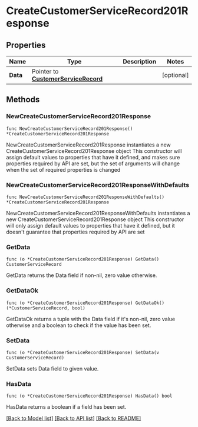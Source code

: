 # CreateCustomerServiceRecord201Response

## Properties

Name | Type | Description | Notes
------------ | ------------- | ------------- | -------------
**Data** | Pointer to [**CustomerServiceRecord**](CustomerServiceRecord.md) |  | [optional] 

## Methods

### NewCreateCustomerServiceRecord201Response

`func NewCreateCustomerServiceRecord201Response() *CreateCustomerServiceRecord201Response`

NewCreateCustomerServiceRecord201Response instantiates a new CreateCustomerServiceRecord201Response object
This constructor will assign default values to properties that have it defined,
and makes sure properties required by API are set, but the set of arguments
will change when the set of required properties is changed

### NewCreateCustomerServiceRecord201ResponseWithDefaults

`func NewCreateCustomerServiceRecord201ResponseWithDefaults() *CreateCustomerServiceRecord201Response`

NewCreateCustomerServiceRecord201ResponseWithDefaults instantiates a new CreateCustomerServiceRecord201Response object
This constructor will only assign default values to properties that have it defined,
but it doesn't guarantee that properties required by API are set

### GetData

`func (o *CreateCustomerServiceRecord201Response) GetData() CustomerServiceRecord`

GetData returns the Data field if non-nil, zero value otherwise.

### GetDataOk

`func (o *CreateCustomerServiceRecord201Response) GetDataOk() (*CustomerServiceRecord, bool)`

GetDataOk returns a tuple with the Data field if it's non-nil, zero value otherwise
and a boolean to check if the value has been set.

### SetData

`func (o *CreateCustomerServiceRecord201Response) SetData(v CustomerServiceRecord)`

SetData sets Data field to given value.

### HasData

`func (o *CreateCustomerServiceRecord201Response) HasData() bool`

HasData returns a boolean if a field has been set.


[[Back to Model list]](../README.md#documentation-for-models) [[Back to API list]](../README.md#documentation-for-api-endpoints) [[Back to README]](../README.md)


